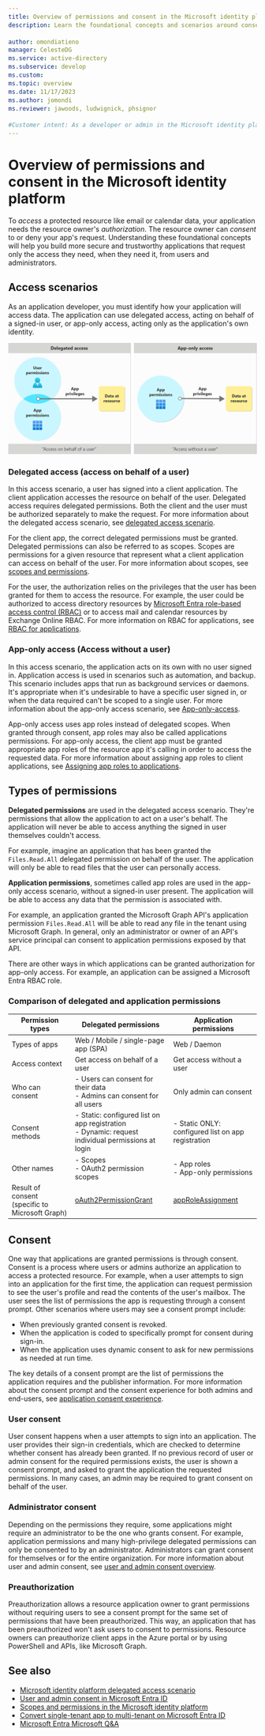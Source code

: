 ```yaml
---
title: Overview of permissions and consent in the Microsoft identity platform
description: Learn the foundational concepts and scenarios around consent and permissions in the Microsoft identity platform

author: omondiatieno
manager: CelesteDG
ms.service: active-directory
ms.subservice: develop
ms.custom: 
ms.topic: overview
ms.date: 11/17/2023
ms.author: jomondi
ms.reviewer: jawoods, ludwignick, phsignor

#Customer intent: As a developer or admin in the Microsoft identity platform, I want to understand the basic concept about managing how applications access resources through the permissions and consent framework.
---
```


# Overview of permissions and consent in the Microsoft identity platform

To *access* a protected resource like email or calendar data, your application needs the resource owner's *authorization*. The resource owner can *consent* to or deny your app's request. Understanding these foundational concepts will help you build more secure and trustworthy applications that request only the access they need, when they need it, from users and administrators.

## Access scenarios

As an application developer, you must identify how your application will access data. The application can use delegated access, acting on behalf of a signed-in user, or app-only access, acting only as the application's own identity.

![Image shows illustration of access scenarios.](./media/permissions-consent-overview/access-scenarios.png)

### Delegated access (access on behalf of a user)

In this access scenario, a user has signed into a client application. The client application accesses the resource on behalf of the user. Delegated access requires delegated permissions. Both the client and the user must be authorized separately to make the request. For more information about the delegated access scenario, see [delegated access scenario](delegated-access-primer.md).

For the client app, the correct delegated permissions must be granted. Delegated permissions can also be referred to as scopes. Scopes are permissions for a given resource that represent what a client application can access on behalf of the user. For more information about scopes, see [scopes and permissions](scopes-oidc.md).

For the user, the authorization relies on the privileges that the user has been granted for them to access the resource. For example, the user could be authorized to access directory resources by [Microsoft Entra role-based access control (RBAC)](~/identity/role-based-access-control/custom-overview.md) or to access mail and calendar resources by Exchange Online RBAC. For more information on RBAC for applications, see [RBAC for applications](custom-rbac-for-developers.md).

### App-only access (Access without a user)

In this access scenario, the application acts on its own with no user signed in. Application access is used in scenarios such as automation, and backup. This scenario includes apps that run as background services or daemons. It's appropriate when it's undesirable to have a specific user signed in, or when the data required can't be scoped to a single user. For more information about the app-only access scenario, see [App-only-access](app-only-access-primer.md).

App-only access uses app roles instead of delegated scopes. When granted through consent, app roles may also be called applications permissions. For app-only access, the client app must be granted appropriate app roles of the resource app it's calling in order to access the requested data. For more information about assigning app roles to client applications, see [Assigning app roles to applications](./howto-add-app-roles-in-apps.md#assign-app-roles-to-applications).

## Types of permissions

**Delegated permissions** are used in the delegated access scenario. They're permissions that allow the application to act on a user's behalf. The application will never be able to access anything the signed in user themselves couldn't access.

For example, imagine an application that has been granted the `Files.Read.All` delegated permission on behalf of the user. The application will only be able to read files that the user can personally access.

**Application permissions**, sometimes called app roles are used in the app-only access scenario, without a signed-in user present. The application will be able to access any data that the permission is associated with.

For example, an application granted the Microsoft Graph API's application permission `Files.Read.All` will be able to read any file in the tenant using Microsoft Graph. In general, only an administrator or owner of an API's service principal can consent to application permissions exposed by that API.

There are other ways in which applications can be granted authorization for app-only access. For example, an application can be assigned a Microsoft Entra RBAC role.

### Comparison of delegated and application permissions

| Permission types | Delegated permissions | Application permissions |
|--|--|--|
| Types of apps | Web / Mobile / single-page app (SPA) | Web / Daemon |
| Access context | Get access on behalf of a user | Get access without a user |
| Who can consent | - Users can consent for their data <br> - Admins can consent for all users | Only admin can consent |
| Consent methods | - Static: configured list on app registration <br> - Dynamic: request individual permissions at login | - Static ONLY: configured list on app registration |
| Other names | - Scopes <br> - OAuth2 permission scopes | - App roles <br> - App-only permissions |
| Result of consent (specific to Microsoft Graph)  | [oAuth2PermissionGrant](/graph/api/resources/oauth2permissiongrant) | [appRoleAssignment](/graph/api/resources/approleassignment) |

## Consent

One way that applications are granted permissions is through consent. Consent is a process where users or admins authorize an application to access a protected resource. For example, when a user attempts to sign into an application for the first time, the application can request permission to see the user's profile and read the contents of the user's mailbox. The user sees the list of permissions the app is requesting through a consent prompt. Other scenarios where users may see a consent prompt include:

- When previously granted consent is revoked.
- When the application is coded to specifically prompt for consent during sign-in.
- When the application uses dynamic consent to ask for new permissions as needed at run time.

The key details of a consent prompt are the list of permissions the application requires and the publisher information. For more information about the consent prompt and the consent experience for both admins and end-users, see [application consent experience](application-consent-experience.md).

### User consent

User consent happens when a user attempts to sign into an application. The user provides their sign-in credentials, which are checked to determine whether consent has already been granted. If no previous record of user or admin consent for the required permissions exists, the user is shown a consent prompt, and asked to grant the application the requested permissions. In many cases, an admin may be required to grant consent on behalf of the user.

### Administrator consent

Depending on the permissions they require, some applications might require an administrator to be the one who grants consent. For example, application permissions and many high-privilege delegated permissions can only be consented to by an administrator. Administrators can grant consent for themselves or for the entire organization. For more information about user and admin consent, see [user and admin consent overview](~/identity/enterprise-apps/user-admin-consent-overview.md).

### Preauthorization

Preauthorization allows a resource application owner to grant permissions without requiring users to see a consent prompt for the same set of permissions that have been preauthorized. This way, an application that has been preauthorized won't ask users to consent to permissions. Resource owners can preauthorize client apps in the Azure portal or by using PowerShell and APIs, like Microsoft Graph.

## See also

- [Microsoft identity platform delegated access scenario](delegated-access-primer.md)
- [User and admin consent in Microsoft Entra ID](~/identity/enterprise-apps/user-admin-consent-overview.md)
- [Scopes and permissions in the Microsoft identity platform](scopes-oidc.md)
- [Convert single-tenant app to multi-tenant on Microsoft Entra ID](./howto-convert-app-to-be-multi-tenant.md)
- [Microsoft Entra Microsoft Q&A](/answers/tags/455/entra-id)
